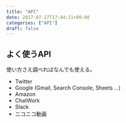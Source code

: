 ```yaml
---
title: "API"
date: 2017-07-27T17:44:11+09:00
categories: ["API"]
draft: false
---
```


## よく使うAPI
使い方さえ調べればなんでも使える。

- Twitter
- Google (Gmail, Search Console, Sheets ...)
- Amazon
- ChatWork
- Slack
- ニコニコ動画
